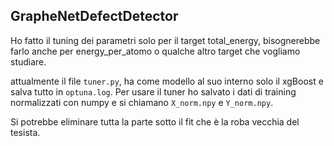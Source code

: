 ## GrapheNetDefectDetector
Ho fatto il tuning dei parametri solo per il target total_energy, bisognerebbe farlo anche per energy_per_atomo o qualche altro target che vogliamo studiare.

attualmente il file ``tuner.py``, ha come modello al suo interno solo il xgBoost  e salva tutto in ``optuna.log``. Per usare il tuner ho salvato i dati di training normalizzati con numpy e si chiamano
``X_norm.npy`` e ``Y_norm.npy``.

Si potrebbe eliminare tutta la parte sotto il fit che è la roba vecchia del tesista.


